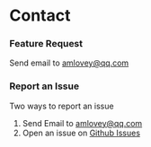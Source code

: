 # Contact

### Feature Request

Send email to [amlovey@qq.com](maito:amlovey@qq.com)

### Report an Issue

Two ways to report an issue

1. Send Email to [amlovey@qq.com](maito:amlovey@qq.com)
2. Open an issue on [Github Issues](https://github.com/amloveyweb/shaderlabvs/issues)
